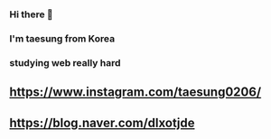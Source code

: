 ### Hi there 👋
### I'm taesung from Korea
### studying web really hard

## https://www.instagram.com/taesung0206/

## https://blog.naver.com/dlxotjde

